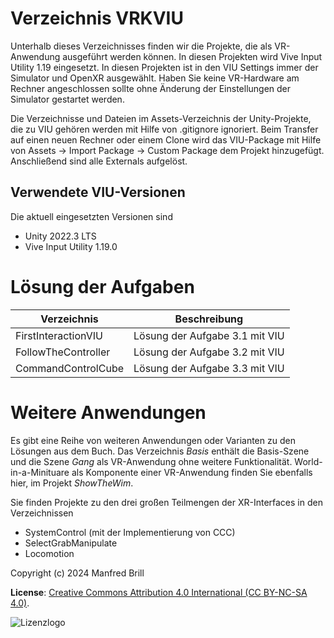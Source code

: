# Verzeichnis VRKVIU

Unterhalb dieses Verzeichnisses finden wir die Projekte, die als VR-Anwendung
ausgeführt werden können. In diesen Projekten wird Vive Input Utility 1.19 eingesetzt.
In diesen Projekten ist in den VIU Settings immer der Simulator und OpenXR ausgewählt.
Haben Sie keine VR-Hardware am Rechner angeschlossen sollte ohne Änderung der Einstellungen
der Simulator gestartet werden.

Die Verzeichnisse und Dateien im Assets-Verzeichnis der Unity-Projekte, die zu VIU
gehören werden mit Hilfe von .gitignore ignoriert. Beim Transfer auf einen neuen Rechner
oder einem Clone wird das VIU-Package mit Hilfe von Assets -> Import Package -> Custom Package
dem Projekt hinzugefügt. Anschließend sind alle Externals aufgelöst.

## Verwendete VIU-Versionen
Die aktuell eingesetzten Versionen sind

- Unity 2022.3 LTS
- Vive Input Utility 1.19.0

# Lösung der Aufgaben

| Verzeichnis         | Beschreibung    |
| -------------       | ---------- | 
| FirstInteractionVIU | Lösung der Aufgabe 3.1 mit VIU                            |
| FollowTheController | Lösung der Aufgabe 3.2 mit VIU                            |
| CommandControlCube  | Lösung der Aufgabe 3.3 mit VIU                            |


# Weitere Anwendungen
Es gibt eine Reihe von weiteren Anwendungen oder Varianten zu den Lösungen aus dem Buch.
Das Verzeichnis *Basis* enthält die Basis-Szene und die Szene *Gang* als VR-Anwendung
ohne weitere Funktionalität. World-in-a-Minituare als Komponente einer VR-Anwendung
finden Sie ebenfalls hier, im Projekt *ShowTheWim*.

Sie finden Projekte zu den drei großen Teilmengen der XR-Interfaces in den Verzeichnissen

- SystemControl (mit der Implementierung von CCC)
- SelectGrabManipulate
- Locomotion


Copyright (c) 2024 Manfred Brill

**License**: [Creative Commons Attribution 4.0 International (CC BY-NC-SA 4.0)](https://creativecommons.org/licenses/by-nc-sa/4.0/).  

![Lizenzlogo](https://licensebuttons.net/l/by-nc-sa/3.0/de/88x31.png)
